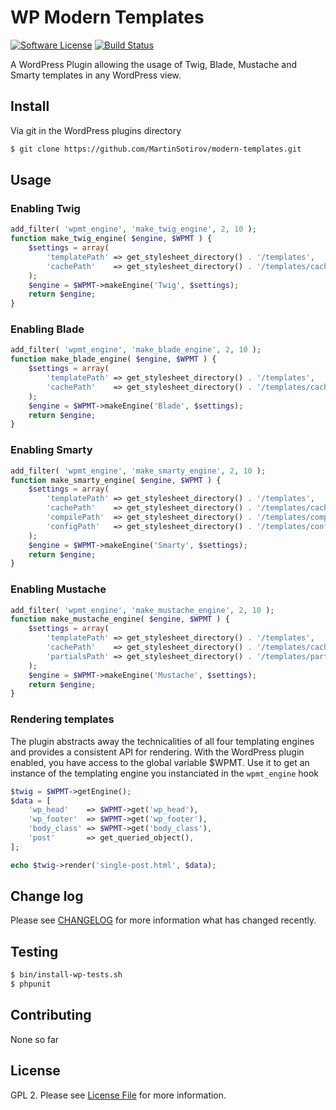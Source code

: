 # WP Modern Templates

[![Software License][ico-license]](LICENSE.txt)
[![Build Status][ico-travis]][link-travis]

A WordPress Plugin allowing the usage of Twig, Blade, Mustache and Smarty templates in any WordPress view.

## Install

Via git in the WordPress plugins directory

``` bash
$ git clone https://github.com/MartinSotirov/modern-templates.git
```

## Usage

### Enabling Twig
``` php
add_filter( 'wpmt_engine', 'make_twig_engine', 2, 10 );
function make_twig_engine( $engine, $WPMT ) {
    $settings = array(
        'templatePath' => get_stylesheet_directory() . '/templates',
        'cachePath'    => get_stylesheet_directory() . '/templates/cache'
    );
	$engine = $WPMT->makeEngine('Twig', $settings);
	return $engine;
}
```

### Enabling Blade
``` php
add_filter( 'wpmt_engine', 'make_blade_engine', 2, 10 );
function make_blade_engine( $engine, $WPMT ) {
    $settings = array(
        'templatePath' => get_stylesheet_directory() . '/templates',
        'cachePath'    => get_stylesheet_directory() . '/templates/cache'
    );
	$engine = $WPMT->makeEngine('Blade', $settings);
	return $engine;
}
```

### Enabling Smarty
``` php
add_filter( 'wpmt_engine', 'make_smarty_engine', 2, 10 );
function make_smarty_engine( $engine, $WPMT ) {
    $settings = array(
        'templatePath' => get_stylesheet_directory() . '/templates',
        'cachePath'    => get_stylesheet_directory() . '/templates/cache',
        'compilePath'  => get_stylesheet_directory() . '/templates/compile',
        'configPath'   => get_stylesheet_directory() . '/templates/config',
    );
	$engine = $WPMT->makeEngine('Smarty', $settings);
	return $engine;
}
```

### Enabling Mustache
``` php
add_filter( 'wpmt_engine', 'make_mustache_engine', 2, 10 );
function make_mustache_engine( $engine, $WPMT ) {
    $settings = array(
        'templatePath' => get_stylesheet_directory() . '/templates',
        'cachePath'    => get_stylesheet_directory() . '/templates/cache',
        'partialsPath' => get_stylesheet_directory() . '/templates/partials',
    );
	$engine = $WPMT->makeEngine('Mustache', $settings);
	return $engine;
}
```

### Rendering templates
The plugin abstracts away the technicalities of all four templating engines and provides
a consistent API for rendering. With the WordPress plugin enabled, you have access to the
global variable $WPMT. Use it to get an instance of the templating engine you instanciated
in the `wpmt_engine` hook
``` php
$twig = $WPMT->getEngine();
$data = [
    'wp_head'    => $WPMT->get('wp_head'),
    'wp_footer'  => $WPMT->get('wp_footer'),
    'body_class' => $WPMT->get('body_class'),
    'post'       => get_queried_object(),
];

echo $twig->render('single-post.html', $data);
```

## Change log

Please see [CHANGELOG](CHANGELOG.md) for more information what has changed recently.

## Testing

``` bash
$ bin/install-wp-tests.sh
$ phpunit
```

## Contributing

None so far

## License

GPL 2. Please see [License File](LICENSE.txt) for more information.

[ico-license]: https://camo.githubusercontent.com/1e084a16de2002b053b5087d7c652941091cc5ea/687474703a2f2f696d672e736869656c64732e696f2f62616467652f6c6963656e73652d47504c76322d627269676874677265656e2e737667
[ico-travis]: https://travis-ci.org/MartinSotirov/modern-templates.svg?branch=master
[ico-scrutinizer]: https://img.shields.io/scrutinizer/coverage/g/:vendor/:package_name.svg?style=flat-square

[link-travis]: https://travis-ci.org/MartinSotirov/modern-templates
[link-author]: https://github.com/MartinSotirov
